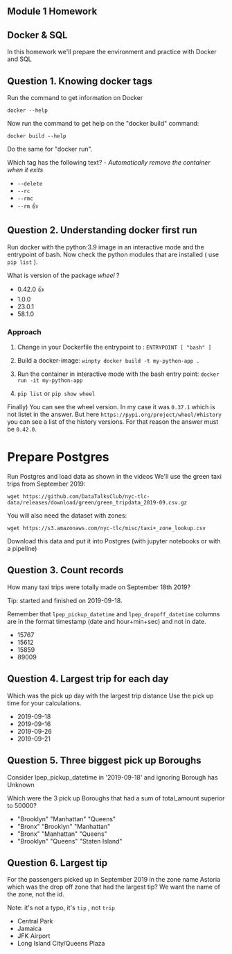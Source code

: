 ## Module 1 Homework

## Docker & SQL

In this homework we'll prepare the environment 
and practice with Docker and SQL


## Question 1. Knowing docker tags

Run the command to get information on Docker 

```docker --help```

Now run the command to get help on the "docker build" command:

```docker build --help```

Do the same for "docker run".

Which tag has the following text? - *Automatically remove the container when it exits* 

- `--delete` 
- `--rc`
- `--rmc`
- `--rm` :thumbsup:


## Question 2. Understanding docker first run 

Run docker with the python:3.9 image in an interactive mode and the entrypoint of bash.
Now check the python modules that are installed ( use ```pip list``` ). 

What is version of the package *wheel* ?

- 0.42.0 :thumbsup:
- 1.0.0
- 23.0.1
- 58.1.0

### Approach
1) Change in your Dockerfile the entrypoint to : `ENTRYPOINT [ "bash" ]`

2) Build a docker-image: `winpty docker build -t my-python-app .`

3) Run the container in interactive mode with the bash entry point: `docker run -it my-python-app`

4) `pip list` or `pip show wheel`

Finally) You can see the wheel version. In my case it was `0.37.1` which is not listet in the answer. But here `https://pypi.org/project/wheel/#history` you can see a list of the history versions. For that reason the answer must be `0.42.0`.



# Prepare Postgres

Run Postgres and load data as shown in the videos
We'll use the green taxi trips from September 2019:

```wget https://github.com/DataTalksClub/nyc-tlc-data/releases/download/green/green_tripdata_2019-09.csv.gz```

You will also need the dataset with zones:

```wget https://s3.amazonaws.com/nyc-tlc/misc/taxi+_zone_lookup.csv```

Download this data and put it into Postgres (with jupyter notebooks or with a pipeline)


## Question 3. Count records 

How many taxi trips were totally made on September 18th 2019?

Tip: started and finished on 2019-09-18. 

Remember that `lpep_pickup_datetime` and `lpep_dropoff_datetime` columns are in the format timestamp (date and hour+min+sec) and not in date.

- 15767
- 15612
- 15859
- 89009

## Question 4. Largest trip for each day

Which was the pick up day with the largest trip distance
Use the pick up time for your calculations.

- 2019-09-18
- 2019-09-16
- 2019-09-26
- 2019-09-21


## Question 5. Three biggest pick up Boroughs

Consider lpep_pickup_datetime in '2019-09-18' and ignoring Borough has Unknown

Which were the 3 pick up Boroughs that had a sum of total_amount superior to 50000?
 
- "Brooklyn" "Manhattan" "Queens"
- "Bronx" "Brooklyn" "Manhattan"
- "Bronx" "Manhattan" "Queens" 
- "Brooklyn" "Queens" "Staten Island"


## Question 6. Largest tip

For the passengers picked up in September 2019 in the zone name Astoria which was the drop off zone that had the largest tip?
We want the name of the zone, not the id.

Note: it's not a typo, it's `tip` , not `trip`

- Central Park
- Jamaica
- JFK Airport
- Long Island City/Queens Plaza
